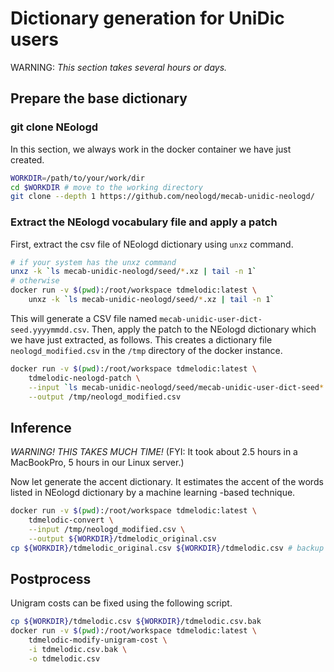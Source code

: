 # Dictionary generation for UniDic users
WARNING: _This section takes several hours or days._

## Prepare the base dictionary
### git clone NEologd
In this section, we always work in the docker container we have just created.

```sh
WORKDIR=/path/to/your/work/dir
cd $WORKDIR # move to the working directory
git clone --depth 1 https://github.com/neologd/mecab-unidic-neologd/
```

### Extract the NEologd vocabulary file and apply a patch

First, extract the csv file of NEologd dictionary using `unxz` command.

```sh
# if your system has the unxz command
unxz -k `ls mecab-unidic-neologd/seed/*.xz | tail -n 1`
# otherwise
docker run -v $(pwd):/root/workspace tdmelodic:latest \
    unxz -k `ls mecab-unidic-neologd/seed/*.xz | tail -n 1`
```

This will generate a CSV file named `mecab-unidic-user-dict-seed.yyyymmdd.csv`.
Then, apply the patch to the NEologd dictionary which we have just extracted, as follows.
This creates a dictionary file `neologd_modified.csv` in the `/tmp` directory of the docker instance.

```sh
docker run -v $(pwd):/root/workspace tdmelodic:latest \
    tdmelodic-neologd-patch \
    --input `ls mecab-unidic-neologd/seed/mecab-unidic-user-dict-seed*.csv | tail -n 1` \
    --output /tmp/neologd_modified.csv
```

## Inference

_WARNING! THIS TAKES MUCH TIME!_
(FYI: It took about 2.5 hours in a MacBookPro, 5 hours in our Linux server.)

Now let generate the accent dictionary.
It estimates the accent of the words listed in NEologd dictionary
by a machine learning -based technique.

```sh
docker run -v $(pwd):/root/workspace tdmelodic:latest \
    tdmelodic-convert \
    --input /tmp/neologd_modified.csv \
    --output ${WORKDIR}/tdmelodic_original.csv
cp ${WORKDIR}/tdmelodic_original.csv ${WORKDIR}/tdmelodic.csv # backup
```

## Postprocess

Unigram costs can be fixed using the following script.
```sh
cp ${WORKDIR}/tdmelodic.csv ${WORKDIR}/tdmelodic.csv.bak
docker run -v $(pwd):/root/workspace tdmelodic:latest \
    tdmelodic-modify-unigram-cost \
    -i tdmelodic.csv.bak \
    -o tdmelodic.csv
```

